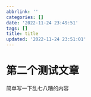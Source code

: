 ```yaml
---
abbrlink: ''
categories: []
date: '2022-11-24 23:49:51'
tags: []
title: title
updated: '2022-11-24 23:51:01'
---
```

# **第二个测试文章**

简单写一下乱七八糟的内容

